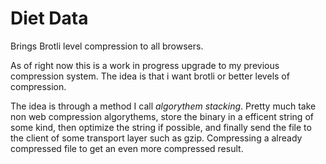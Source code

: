# Diet Data
Brings Brotli level compression to all browsers.

As of right now this is a work in progress upgrade to my previous compression system. The idea is that i want brotli or better levels of compression. 

The idea is through a method I call *algorythem stacking*. Pretty much take non web compression algorythems, store the binary in a efficent string of some kind, then optimize the string if possible, and finally send the file to the client of some transport layer such as gzip. Compressing a already compressed file to get an even more compressed result. 
